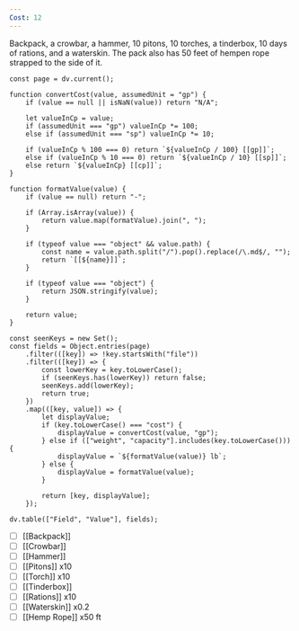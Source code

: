 ```yaml
---
Cost: 12
---
```

Backpack, a crowbar, a hammer, 10 pitons, 10 torches, a tinderbox, 10 days of rations, and a waterskin. The pack also has 50 feet of hempen rope strapped to the side of it.
```dataviewjs
const page = dv.current();

function convertCost(value, assumedUnit = "gp") {
    if (value == null || isNaN(value)) return "N/A";

    let valueInCp = value;
    if (assumedUnit === "gp") valueInCp *= 100;
    else if (assumedUnit === "sp") valueInCp *= 10;

    if (valueInCp % 100 === 0) return `${valueInCp / 100} [[gp]]`;
    else if (valueInCp % 10 === 0) return `${valueInCp / 10} [[sp]]`;
    else return `${valueInCp} [[cp]]`;
}

function formatValue(value) {
    if (value == null) return "-";

    if (Array.isArray(value)) {
        return value.map(formatValue).join(", ");
    }

    if (typeof value === "object" && value.path) {
        const name = value.path.split("/").pop().replace(/\.md$/, "");
        return `[[${name}]]`;
    }

    if (typeof value === "object") {
        return JSON.stringify(value);
    }

    return value;
}

const seenKeys = new Set();
const fields = Object.entries(page)
    .filter(([key]) => !key.startsWith("file"))
    .filter(([key]) => {
        const lowerKey = key.toLowerCase();
        if (seenKeys.has(lowerKey)) return false;
        seenKeys.add(lowerKey);
        return true;
    })
    .map(([key, value]) => {
        let displayValue;
        if (key.toLowerCase() === "cost") {
            displayValue = convertCost(value, "gp");
        } else if (["weight", "capacity"].includes(key.toLowerCase())) {
            displayValue = `${formatValue(value)} lb`;
        } else {
            displayValue = formatValue(value);
        }

        return [key, displayValue];
    });

dv.table(["Field", "Value"], fields);

```

- [ ] [[Backpack]]
- [ ] [[Crowbar]]
- [ ] [[Hammer]]
- [ ] [[Pitons]] x10
- [ ] [[Torch]] x10
- [ ] [[Tinderbox]]
- [ ] [[Rations]] x10
- [ ] [[Waterskin]] x0.2
- [ ] [[Hemp Rope]] x50 ft